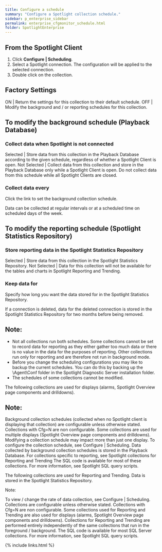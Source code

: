 ```yaml
---
title: Configure a schedule
summary: "Configure a Spotlight collection schedule."
sidebar: p_enterprise_sidebar
permalink: enterprise_cfgmonitor_schedule.html
folder: SpotlightEnterprise
---
```




## From the Spotlight Client

1. Click **Configure \| Scheduling**.
2. Select a Spotlight connection. The configuration will be applied to the selected connection.
3. Double click on the collection.


## Factory Settings

ON | Return the settings for this collection to their default schedule.
OFF | Modify the background and / or reporting schedules for this collection.

## To modify the background schedule (Playback Database)

### Collect data when Spotlight is not connected

Selected | Store data from this collection in the Playback Database according to the given schedule, regardless of whether a Spotlight Client is open.
Not Selected | Collect data from this collection and store in the Playback Database only while a Spotlight Client is open. Do not collect data from this schedule while all Spotlight Clients are closed.

### Collect data every

Click the link to set the background collection schedule.

Data can be collected at regular intervals or at a scheduled time on scheduled days of the week.

## To modify the reporting schedule (Spotlight Statistics Repository)

### Store reporting data in the Spotlight Statistics Repository

Selected | Store data from this collection in the Spotlight Statistics Repository.
Not Selected | Data for this collection will not be available for the tables and charts in Spotlight Reporting and Trending.


### Keep data for

Specify how long you want the data stored for in the Spotlight Statistics Repository.

If a connection is deleted, data for the deleted connection is stored in the Spotlight Statistics Repository for two months before being removed.


## Note:

* Not all collections run both schedules. Some collections cannot be set to record data for reporting as they either gather too much data or there is no value in the data for the purposes of reporting. Other collections run only for reporting and are therefore not run in background mode.
* Before you change the scheduling configurations you may like to backup the current schedules. You can do this by backing up the \\Agent\\Conf folder in the Spotlight Diagnostic Server installation folder.
* The schedules of some collections cannot be modified.

The following collections are used for displays (alarms, Spotlight Overview page components and drilldowns).


## Note:

Background collection schedules (collected when no Spotlight client is displaying that collection) are configurable unless otherwise stated. Collections with Cfg=N are non configurable.
Some collections are used for multiple displays (Spotlight Overview page components and drilldowns). Modifying a collection schedule may impact more than just one display.
To configure the collection schedule, see Configure | Scheduling.
Data collected by background collection schedules is stored in the Playback Database.
For collections specific to reporting, see Spotlight collections for Reporting and Trending
The SQL code is available for most of these collections. For more information, see Spotlight SQL query scripts.  

The following collections are used for Reporting and Trending. Data is stored in the Spotlight Statistics Repository.


 Note:

To view / change the rate of data collection, see Configure | Scheduling. Collections are configurable unless otherwise stated. Collections with Cfg=N are non configurable.
Some collections used for Reporting and Trending are also used for displays (alarms, Spotlight Overview page components and drilldowns). Collections for Reporting and Trending are performed entirely independently of the same collections that run in the foreground / background.
The SQL code is available for most SQL Server collections. For more information, see Spotlight SQL query scripts.  



{% include links.html %}

